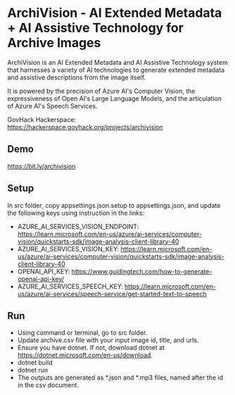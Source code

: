 # ArchiVision - AI Extended Metadata + AI Assistive Technology for Archive Images

ArchiVision is an AI Extended Metadata and AI Assistive Technology system that harnesses a variety of AI technologies to generate extended metadata and assistive descriptions from the image itself.

It is powered by the precision of Azure AI's Computer Vision, the expressiveness of Open AI's Large Language Models, and the articulation of Azure AI's Speech Services.

GovHack Hackerspace: https://hackerspace.govhack.org/projects/archivision

## Demo
https://bit.ly/archivision

## Setup
In src folder, copy appsettings.json.setup to appsettings.json, and update the following keys using instruction in the links:
- AZURE_AI_SERVICES_VISION_ENDPOINT: https://learn.microsoft.com/en-us/azure/ai-services/computer-vision/quickstarts-sdk/image-analysis-client-library-40
- AZURE_AI_SERVICES_VISION_KEY: https://learn.microsoft.com/en-us/azure/ai-services/computer-vision/quickstarts-sdk/image-analysis-client-library-40
- OPENAI_API_KEY: https://www.guidingtech.com/how-to-generate-openai-api-key/
- AZURE_AI_SERVICES_SPEECH_KEY: https://learn.microsoft.com/en-us/azure/ai-services/speech-service/get-started-text-to-speech

## Run
- Using command or terminal, go to src folder.
- Update archive.csv file with your input image id, title, and urls.
- Ensure you have dotnet. If not, download dotnet at https://dotnet.microsoft.com/en-us/download.
- dotnet build
- dotnet run
- The outputs are generated as *.json and *.mp3 files, named after the id in the csv document.

